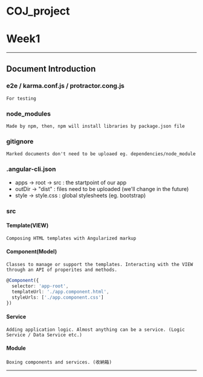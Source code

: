 # COJ_project
# Week1
***
## Document Introduction

### e2e / karma.conf.js / protractor.cong.js 
`
For testing
`

### node_modules
`
Made by npm, then, npm will install libraries by package.json file
`

### gitignore 
`
Marked documents don't need to be uploaed eg. dependencies/node_module
`

### .angular-cli.json
* apps -> root -> src : the startpoint of our app
* outDir -> "dist" : files need to be uploaded (we'll change in the future)
* style -> style.css : global stylesheets (eg. bootstrap)

### src
#### Template(VIEW)
`
Composing HTML templates with Angularized markup 
`
#### Component(Model)
`
Classes to manage or support the templates. Interacting with the VIEW through an API of properites and methods. 
`
```ts
@Component({
  selector: 'app-root',
  templateUrl: './app.component.html',
  styleUrls: ['./app.component.css']
})
```

#### Service
`
Adding application logic. Almost anything can be a service. (Logic Service / Data Service etc.)
`

#### Module
`
Boxing components and services. (收納箱)
`
***
